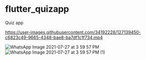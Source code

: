 # flutter_quizapp
Quiz app 


https://user-images.githubusercontent.com/34192228/127139450-c6823c49-9665-4348-bae8-ba7df1c1f734.mp4

![WhatsApp Image 2021-07-27 at 3 59 57 PM](https://user-images.githubusercontent.com/34192228/127139642-07efd415-ed07-4092-b8db-43458e552ed7.jpeg)
![WhatsApp Image 2021-07-27 at 3 59 57 PM (1)](https://user-images.githubusercontent.com/34192228/127139653-1c4fe66a-26db-4d7a-8723-048a401bf26d.jpeg)


    
  
